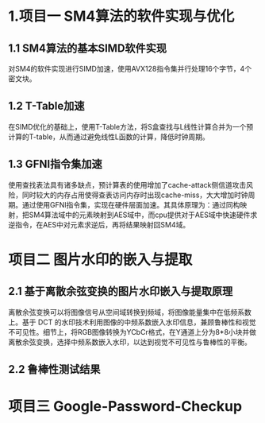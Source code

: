 # 1.项目一 SM4算法的软件实现与优化
## 1.1 SM4算法的基本SIMD软件实现
对SM4的软件实现进行SIMD加速，使用AVX128指令集并行处理16个字节，4个密文块。
## 1.2 T-Table加速
在SIMD优化的基础上，使用T-Table方法，将S盒查找与L线性计算合并为一个预计算的T-table，从而通过避免线性L函数的计算，降低时钟周期。
## 1.3 GFNI指令集加速
使用查找表法具有诸多缺点，预计算表的使用增加了cache-attack侧信道攻击风险，同时较大的内存占用使得查表访问内存时出现cache-miss，大大增加时钟周期。通过使用GFNI指令集，实现在硬件层面加速。其具体原理为：通过同构映射，把SM4算法域中的元素映射到AES域中，而cpu提供对于AES域中快速硬件求逆指令，在AES中对元素求逆后，再将结果映射回SM4域。
# 项目二 图片水印的嵌入与提取
## 2.1 基于离散余弦变换的图片水印嵌入与提取原理
离散余弦变换可以将图像信号从空间域转换到频域，将图像能量集中在低频系数上。基于 DCT 的水印技术利用图像的中频系数嵌入水印信息，兼顾鲁棒性和视觉不可见性。细节上，将RGB图像转换为YCbCr格式，在Y通道上分为8*8小块并做离散余弦变换，选择中频系数嵌入水印，以达到视觉不可见性与鲁棒性的平衡。
## 2.2 鲁棒性测试结果
# 项目三 Google-Password-Checkup
